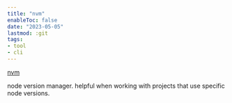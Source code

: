 ```yaml
---
title: "nvm"
enableToc: false
date: "2023-05-05"
lastmod: :git
tags:
- tool
- cli
---
```

[nvm](https://github.com/nvm-sh/nvm)

node version manager. helpful when working with projects that use specific node versions.
